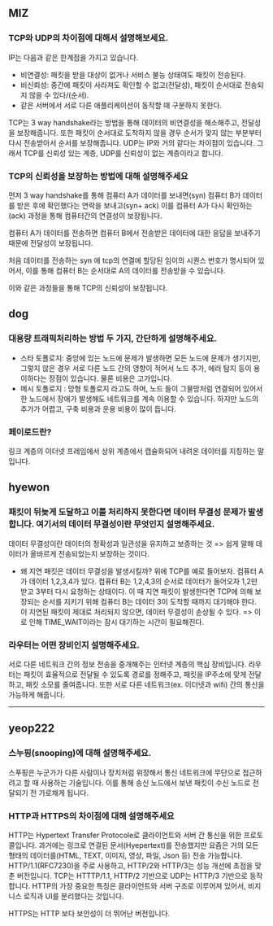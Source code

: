 ## MIZ

### TCP와 UDP의 차이점에 대해서 설명해보세요.

IP는 다음과 같은 한계점을 가지고 있습니다.

- 비연결성: 패킷을 받을 대상이 없거나 서비스 불능 상태여도 패킷이 전송된다.
- 비신뢰성: 중간에 패킷이 사라져도 확인할 수 없고(전달성), 패킷이 순서대로 전송되지 않을 수 있다/(순서).
- 같은 서버에서 서로 다른 애플리케이션이 동작할 때 구분하지 못한다.

TCP는 3 way handshake라는 방법을 통해 데이터의 비연결성을 해소해주고, 전달성을 보장해줍니다.
또한 패킷이 순서대로 도착하지 않을 경우 순서가 맞지 않는 부분부터 다시 전송받아서 순서를 보장해줍니다.
UDP는 IP와 거의 같다는 차이점이 있습니다.
그래서 TCP를 신뢰성 있는 계층, UDP를 신뢰성이 없는 계층이라고 합니다.

### TCP의 신뢰성을 보장하는 방법에 대해 설명해주세요

먼저 3 way handshake를 통해 컴퓨터 A가 데이터를 보내면(syn) 컴퓨터 B가 데이터를 받은 후에 확인했다는 연락을 보내고(syn+ ack)
이를 컴퓨터 A가 다시 확인하는(ack) 과정을 통해 컴퓨터간의 연결성이 보장됩니다.

컴퓨터 A가 데이터를 전송하면 컴퓨터 B에서 전송받은 데이터에 대한 응답을 보내주기 때문에 전달성이 보장됩니다.

처음 데이터를 전송하는 syn 에 tcp의 연결에 할당된 임이의 시퀀스 번호가 명시되어 있어서, 이를 통해 컴퓨터 B는 순서대로 A의 데이터를
전송받을 수 있습니다.

이와 같은 과정들을 통해 TCP의 신뢰성이 보장됩니다.

## dog

### 대용량 트래픽처리하는 방법 두 가지, 간단하게 설명해주세요.

- 스타 토폴로지: 중앙에 있는 노드에 문제가 발생하면 모든 노드에 문제가 생기지만, 그렇지 않은 경우 서로 다른 노드 간의 영향이 적어서 노드 추가, 에러 탐지 등이 용이하다는
  장점이 있습니다. 물론 비용은 고가입니다.
- 메시 토폴로지 : 망형 토폴로지 라고도 하며, 노드 들이 그물망처럼 연결되어 있어서 한 노드에서 장애가 발생해도 네트워크를 계속 이용할 수 있습니다.
  하지만 노드의 추가가 어렵고, 구축 비용과 운용 비용이 많이 듭니다.

### 페이로드란?

링크 계층의 이더넷 프레임에서 상위 계층에서 캡슐화되어 내려온 데이터를 지칭하는 말입니다.

## hyewon

### 패킷이 뒤늦게 도달하고 이를 처리하지 못한다면 데이터 무결성 문제가 발생합니다. 여기서의 데이터 무결성이란 무엇인지 설명해주세요.

데이터 무결성이란 데이터의 정확성과 일관성을 유지하고 보증하는 것 => 쉽게 말해 데이터가 올바르게 전송되었는지 보장하는 것이다.

- 왜 지연 패킷은 데이터 무결성을 발생시킬까?
  위에 TCP를 예로 들어보자. 컴퓨터 A가 데이터 1,2,3,4가 있다. 컴퓨터 B는 1,2,4,3의 순서로 데이터가 들어오자 1,2만 받고 3부터 다시 요청하는 상태이다.
  이 때 지연 패킷이 발생한다면 TCP에 의해 보장되는 순서를 지키기 위해 컴퓨터 B는 데이터 3이 도착할 때까지 대기해야 한다. 이 지연된 패킷이 제대로 처리되지 않으면,
  데이터 무결성이 손상될 수 있다. => 이로 인해 TIME_WAIT이라는 잠시 대기하는 시간이 필요해진다.

### 라우터는 어떤 장비인지 설명해주세요.

서로 다른 네트워크 간의 정보 전송을 중개해주는 인터넷 계층의 핵심 장비입니다.
라우터는 패킷이 효율적으로 전달될 수 있도록 경로를 정해주고, 패킷을 IP주소에 맞게 전달하고, 패킷 소모를 줄여줍니다.
또한 서로 다른 네트워크(ex. 이더넷과 wifi) 간의 통신을 가능하게 해줍니다.

---

## yeop222

### 스누핑(snooping)에 대해 설명해주세요.

스푸핑은 누군가가 다른 사람이나 장치처럼 위장해서 통신 네트워크에 무단으로 접근하려고 할 때 사용하는 기술입니다.
이를 통해 송신 노드에서 보낸 패킷이 수신 노드로 전달되기 전 가로채게 됩니다.

### HTTP과 HTTPS의 차이점에 대해 설명해주세요

HTTP는 Hypertext Transfer Protocole로 클라이언트와 서버 간 통신을 위한 프로토콜입니다. 과거에는 링크로 연결된 문서(Hyepertext)를 전송했지만
요즘은 거의 모든 형태의 데이터를(HTML, TEXT, 이미지, 영상, 파일, Json 등) 전송 가능합니다.
HTTP/1.1(RFC7230)을 주로 사용하고, HTTP/2와 HTTP/3는 성능 개선에 초점을 맞춘 버전입니다.
TCP는 HTTTP/1.1, HTTP/2 기반으로 UDP는 HTTP/3 기반으로 동작합니다.
HTTP의 가장 중요한 특징은 클라이언트와 서버 구조로 이루어져 있어서, 비지니스 로직과 UI를 분리했다는 것입니다.

HTTPS는 HTTP 보다 보안성이 더 뛰어난 버전입니다.
